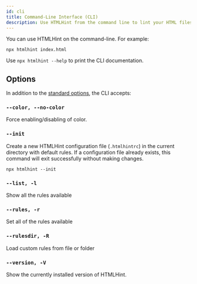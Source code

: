 ```yaml
---
id: cli
title: Command-Line Interface (CLI)
description: Use HTMLHint from the command line to lint your HTML files. There are several options available to customize the behavior of the linter.
---
```


You can use HTMLHint on the command-line. For example:

```shell
npx htmlhint index.html
```

Use `npx htmlhint --help` to print the CLI documentation.

## Options

In addition to the [standard options](/usage/options/), the CLI accepts:

### `--color, --no-color`

Force enabling/disabling of color.

### `--init`

Create a new HTMLHint configuration file (`.htmlhintrc`) in the current directory with default rules. If a configuration file already exists, this command will exit successfully without making changes.

```shell
npx htmlhint --init
```

### `--list, -l`

Show all the rules available

### `--rules, -r`

Set all of the rules available

### `--rulesdir, -R`

Load custom rules from file or folder

### `--version, -V`

Show the currently installed version of HTMLHint.
